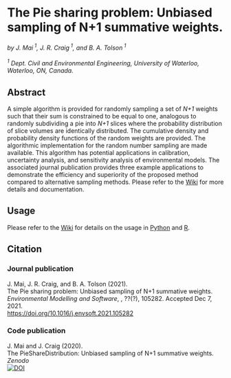 # The Pie sharing problem: Unbiased sampling of N+1 summative weights.
*by J. Mai<sup> 1</sup>,  J. R. Craig<sup> 1</sup>, and  B. A. Tolson<sup> 1</sup>*<br><br>
*<sup> 1</sup> Dept. Civil and Environmental Engineering, University of Waterloo, Waterloo, ON, Canada.*<br>


## Abstract
A simple algorithm is provided for randomly sampling a set of _N+1_ weights such that their sum is constrained to be equal to one, analogous to randomly subdividing a pie into _N+1_ slices where the probability distribution of slice volumes are identically distributed. The cumulative density and probability density functions of the random weights are provided. The algorithmic implementation for the random number sampling are made available. This algorithm has potential applications in calibration, uncertainty analysis, and sensitivity analysis of environmental models. The associated journal publication provides three example applications to demonstrate the efficiency and superiority of the proposed method compared to alternative sampling methods. Please refer to the [Wiki](https://github.com/julemai/PieShareDistribution/wiki) for more details and documentation.

## Usage
Please refer to the [Wiki](https://github.com/julemai/PieShareDistribution/wiki) for details on the usage in [Python](https://github.com/julemai/PieShareDistribution/wiki/Python) and [R](https://github.com/julemai/PieShareDistribution/wiki/R).


## Citation

### Journal publication
J. Mai, J. R. Craig, and B. A. Tolson (2021).<br>
The Pie sharing problem: Unbiased sampling of N+1 summative weights. <br>
*Environmental Modelling and Software*, , ??(?), 105282. Accepted Dec 7, 2021. <br>
https://doi.org/10.1016/j.envsoft.2021.105282 <br>

### Code publication
J. Mai and  J. Craig (2020).<br>
The PieShareDistribution: Unbiased sampling of N+1 summative weights. <br>
*Zenodo*<br>
[![DOI](https://github.com/julemai/PieShareDistribution/wiki/images/zenodo.4300332.svg)](https://doi.org/10.5281/zenodo.4300332)
